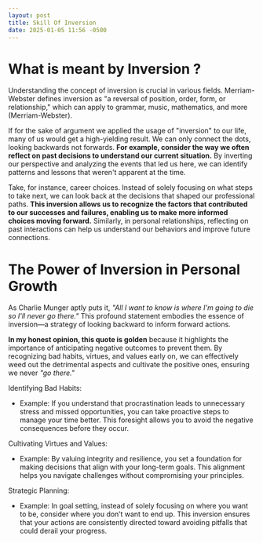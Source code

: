 ```yaml
---
layout: post
title: Skill Of Inversion
date: 2025-01-05 11:56 -0500
---
```


# What is meant by Inversion ?

Understanding the concept of inversion is crucial in various fields. Merriam-Webster defines inversion as "a reversal of position, order, form, or relationship," which can apply to grammar, music, mathematics, and more (Merriam-Webster).

If for the sake of argument we applied the usage of "inversion" to our life, many of us would get a high-yielding result. We can only connect the dots, looking backwards not forwards. **For example, consider the way we often reflect on past decisions to understand our current situation.** By inverting our perspective and analyzing the events that led us here, we can identify patterns and lessons that weren't apparent at the time.

Take, for instance, career choices. Instead of solely focusing on what steps to take next, we can look back at the decisions that shaped our professional paths. **This inversion allows us to recognize the factors that contributed to our successes and failures, enabling us to make more informed choices moving forward.** Similarly, in personal relationships, reflecting on past interactions can help us understand our behaviors and improve future connections.

# The Power of Inversion in Personal Growth

As Charlie Munger aptly puts it, *"All I want to know is where I'm going to die so I'll never go there."* This profound statement embodies the essence of inversion—a strategy of looking backward to inform forward actions.

**In my honest opinion, this quote is golden** because it highlights the importance of anticipating negative outcomes to prevent them. By recognizing bad habits, virtues, and values early on, we can effectively weed out the detrimental aspects and cultivate the positive ones, ensuring we never *"go there."*

Identifying Bad Habits:
 - Example: If you understand that procrastination leads to unnecessary stress and missed opportunities, you can take proactive steps to manage your time better. This foresight allows you to avoid the negative consequences before they occur.

Cultivating Virtues and Values:
 - Example: By valuing integrity and resilience, you set a foundation for making decisions that align with your long-term goals. This alignment helps you navigate challenges without compromising your principles.

Strategic Planning:
 - Example: In goal setting, instead of solely focusing on where you want to be, consider where you don’t want to end up. This inversion ensures that your actions are consistently directed toward avoiding pitfalls that could derail your progress.

 






